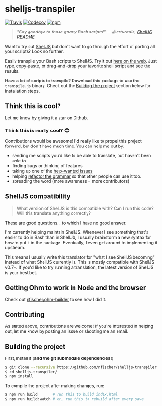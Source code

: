 # shelljs-transpiler

[![Travis](https://img.shields.io/travis/nfischer/shelljs-transpiler.svg?style=flat-square)](https://travis-ci.org/nfischer/shelljs-transpiler)
[![Codecov](https://img.shields.io/codecov/c/github/nfischer/shelljs-transpiler.svg?style=flat-square)](https://codecov.io/gh/nfischer/shelljs-transpiler)
[![npm](https://img.shields.io/npm/v/shelljs-transpiler.svg?style=flat-square)](https://www.npmjs.com/package/shelljs-transpiler)

> *"Say goodbye to those gnarly Bash scripts!"
> -- @arturadib, [ShellJS
> README](https://github.com/shelljs/shelljs#shelljs---unix-shell-commands-for-nodejs)*

Want to try out [ShellJS](https://github.com/shelljs/shelljs) but don't want to
go through the effort of porting all your scripts? Look no further.

Easily transpile your Bash scripts to ShellJS. Try it out [here on the
web](https://nfischer.github.io/shelljs-transpiler/). Just type, copy-paste, or
drag-and-drop your favorite shell script and see the results.

Have a lot of scripts to transpile? Download this package to use the
`transpile.js` binary.  Check out the [Building the
project](#building-the-project) section below for installation steps.

## Think this is cool?

Let me know by giving it a star on Github.

### Think this is really cool? :sunglasses:

Contributions would be awesome! I'd really like to propel this
project forward, but don't have much time. You can help me out by:

 - sending me scripts you'd like to be able to translate, but haven't been able
   to
 - finding bugs or thinking of features
 - taking up one of the [help-wanted
issues](https://github.com/nfischer/shelljs-transpiler/labels/help%20wanted)
 - helping [refactor the
grammar](https://github.com/nfischer/shelljs-transpiler/issues/11) so that other
   people can use it too.
 - spreading the word (more awareness = more contributors)

## ShellJS compatibility

> What version of ShellJS is this compatible with? Can I run this
> code? Will this translate anything correctly?

These are good questions... to which I have no good answer.

I'm currently helping maintain ShellJS. Whenever I see something
that's easier to do in Bash than in ShellJS, I usually brainstorm a
new syntax for how to put it in the package. Eventually, I even get
around to implementing it upstream.

This means I usually write this translator for "what I see ShellJS
becoming" instead of what ShellJS currently is. This is mostly
compatible with ShellJS v0.7+. If you'd like to try running a
translation, the latest version of ShellJS is your best bet.

## Getting Ohm to work in Node and the browser

Check out [nfischer/ohm-builder](https://github.com/nfischer/ohm-builder) to see
how I did it.

## Contributing

As stated above, contributions are welcome! If you're interested in
helping out, let me know by posting an issue or shooting me an
email.

## Building the project

First, install it (**and the git submodule dependencies!**)

```Bash
$ git clone --recursive https://github.com/nfischer/shelljs-transpiler.git
$ cd shelljs-transpiler/
$ npm install
```

To compile the project after making changes, run:

```bash
$ npm run build       # run this to build index.html
$ npm run build:watch # or, run this to rebuild after every save
```
